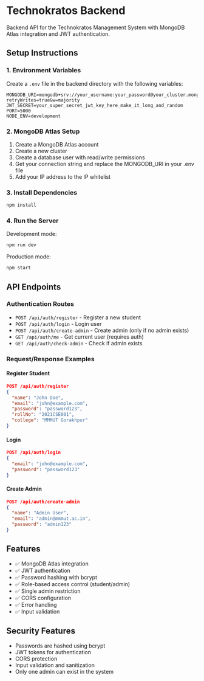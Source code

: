 # Technokratos Backend

Backend API for the Technokratos Management System with MongoDB Atlas integration and JWT authentication.

## Setup Instructions

### 1. Environment Variables

Create a `.env` file in the backend directory with the following variables:

```env
MONGODB_URI=mongodb+srv://your_username:your_password@your_cluster.mongodb.net/technokratos_db?retryWrites=true&w=majority
JWT_SECRET=your_super_secret_jwt_key_here_make_it_long_and_random
PORT=5000
NODE_ENV=development
```

### 2. MongoDB Atlas Setup

1. Create a MongoDB Atlas account
2. Create a new cluster
3. Create a database user with read/write permissions
4. Get your connection string and replace the MONGODB_URI in your .env file
5. Add your IP address to the IP whitelist

### 3. Install Dependencies

```bash
npm install
```

### 4. Run the Server

Development mode:
```bash
npm run dev
```

Production mode:
```bash
npm start
```

## API Endpoints

### Authentication Routes

- `POST /api/auth/register` - Register a new student
- `POST /api/auth/login` - Login user
- `POST /api/auth/create-admin` - Create admin (only if no admin exists)
- `GET /api/auth/me` - Get current user (requires auth)
- `GET /api/auth/check-admin` - Check if admin exists

### Request/Response Examples

#### Register Student
```json
POST /api/auth/register
{
  "name": "John Doe",
  "email": "john@example.com",
  "password": "password123",
  "rollNo": "2021CSE001",
  "college": "MMMUT Gorakhpur"
}
```

#### Login
```json
POST /api/auth/login
{
  "email": "john@example.com",
  "password": "password123"
}
```

#### Create Admin
```json
POST /api/auth/create-admin
{
  "name": "Admin User",
  "email": "admin@mmmut.ac.in",
  "password": "admin123"
}
```

## Features

- ✅ MongoDB Atlas integration
- ✅ JWT authentication
- ✅ Password hashing with bcrypt
- ✅ Role-based access control (student/admin)
- ✅ Single admin restriction
- ✅ CORS configuration
- ✅ Error handling
- ✅ Input validation

## Security Features

- Passwords are hashed using bcrypt
- JWT tokens for authentication
- CORS protection
- Input validation and sanitization
- Only one admin can exist in the system 